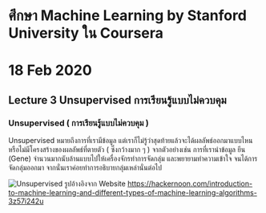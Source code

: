 # ศึกษา Machine Learning by Stanford University ใน Coursera
# 18 Feb 2020
## Lecture 3 Unsupervised การเรียนรู้แบบไม่ควบคุม

### Unsupervised ( การเรียนรู้แบบไม่ควบคุม )

Unsupervised หมายถึงการที่เรามีข้อมูล แต่เราก็ไม่รู้ว่าสุดท้ายแล้วจะได้ผลลัพธ์ออกมาแบบไหน หรือไม่มีโครงสร้างของผลลัพธ์ที่ตายตัว ( ซึ่งกว้างมาก ๆ ) จากตัวอย่างเช่น การที่เรานำข้อมูล ยีน (Gene) จำนวนมากนับล้านแบบไปให้เครื่องจักรทำการจัดกลุ่ม และพยายามทำความเข้าใจ จนได้การจัดกลุ่มออกมา จากนั่นเราค่อยทำการอธิบายกลุ่มเหล่านั่นต่อไป

![Unsupervised](https://hackernoon.com/photos/CrFGiJxL9TeYzJu5tFLjTiZ4pd63-tc6zw241f)
รูปอ้างอิงจาก Website https://hackernoon.com/introduction-to-machine-learning-and-different-types-of-machine-learning-algorithms-3z57i242u

